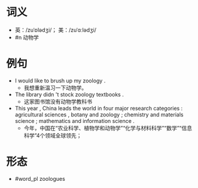 # 词义
- 英：/zuˈɒlədʒi/； 美：/zuˈɑːlədʒi/
- #n 动物学
# 例句
- I would like to brush up my zoology .
	- 我想重新温习一下动物学。
- The library didn 't stock zoology textbooks .
	- 这家图书馆没有动物学教科书
- This year , China leads the world in four major research categories : agricultural sciences , botany and zoology ; chemistry and materials science ; mathematics and information science .
	- 今年，中国在“农业科学、植物学和动物学”“化学与材料科学”“数学”“信息科学”4个领域全球领先；
# 形态
- #word_pl zoologues
